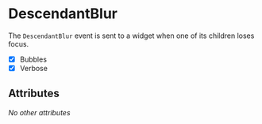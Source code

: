 # DescendantBlur

The `DescendantBlur` event is sent to a widget when one of its children loses focus.

- [x] Bubbles
- [x] Verbose

## Attributes

_No other attributes_
